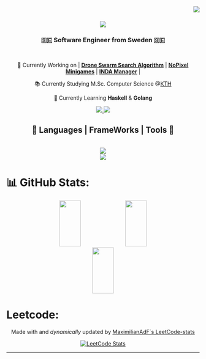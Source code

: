 <img align="right" src="https://visitcount.itsvg.in/api?id=MaximilianAdF&icon=0&color=0">

<h1 align="center">
  <a href="https://git.io/typing-svg">
    <img src="https://readme-typing-svg.herokuapp.com?font=Fira+Code&duration=3000&pause=1000&color=F7F7F7&center=true&vCenter=true&random=false&width=500&height=70&lines=Maximilian;Alvim+de+Faria"/>
  </a>
</h1>

<h3 align="center">🇸🇪 Software Engineer from Sweden 🇸🇪</h3>

<br/>

<div align="center">
  
  💼 Currently Working on | [**Drone Swarm Search Algorithm**]() | **[NoPixel Minigames](https://github.com/MaximilianAdF/NoPixel-MiniGames-4.0)** | **[INDA Manager](https://github.com/MaximilianAdF/INDA-manager)** |
  
  📚 Currently Studying M.Sc. Computer Science @<a href="https://github.com/KTH">KTH</a>
  
  🌱 Currently Learning **Haskell** & **Golang**

</div>

<div align="center">
  <a href="mailto:maximilian.adf@gmail.com" target="_blank">
    <img src="https://img.shields.io/badge/Gmail-333333?style=for-the-badge&logo=gmail&logoColor=red" target="_blank" />
  </a>
  <a href="https://linkedin.com/in/maximilian-alvim-de-faria-151948241" target="_blank">
    <img src="https://img.shields.io/badge/LinkedIn-333333?style=for-the-badge&logo=linkedin&logoColor=blue" target="_blank">
  </a>
</div>

<h2 align="center">🧩 Languages | FrameWorks | Tools 🧩</h2>
<br/>
<div align="center">
  <a href="https://skillicons.dev">
    <img src="https://skillicons.dev/icons?i=nodejs,github,vscode,express,react,flask"><br/>
    <img src="https://skillicons.dev/icons?i=java,javascript,typescript,html,css,git,golang,c,cpp,python">
  </a>
</div>

# 📊 GitHub Stats:
<div align="center">
    <img src="https://github-readme-stats.vercel.app/api?username=MaximilianAdF&theme=dark&hide_border=false&include_all_commits=false&count_private=false" style="width: 33.33%;" height="120px">
    <img src="https://github-readme-stats.vercel.app/api/top-langs/?username=MaximilianAdF&theme=dark&hide_border=false&include_all_commits=false&count_private=false&layout=compact" style="width: 33.33%;" height="120px">
    <img src="https://github-readme-streak-stats.herokuapp.com/?user=MaximilianAdF&theme=dark&hide_border=false" style="width: 33.33%;" height="120px">
</div>




# Leetcode:
<div align="center">
  
  Made with and *dynamically* updated by [MaximilianAdF´s LeetCode-stats](https://github.com/MaximilianAdF/Leetcode-Stats)
  
  [![LeetCode Stats](https://leetcode-stats-inky.vercel.app/?username=Makimi&ranking=true)](https://www.leetcode.com/Makimi)
  
</div>

---
